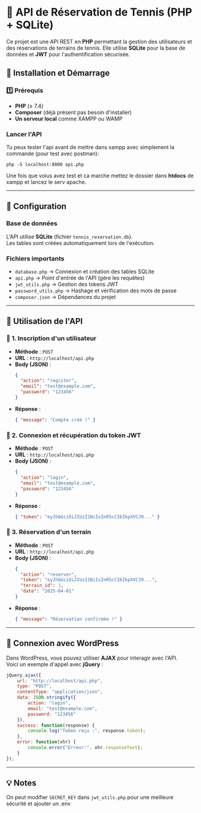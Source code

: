 # 🎾 API de Réservation de Tennis (PHP + SQLite)

Ce projet est une API REST en **PHP** permettant la gestion des utilisateurs et des réservations de terrains de tennis. Elle utilise **SQLite** pour la base de données et **JWT** pour l'authentification sécurisée.

## 🚀 Installation et Démarrage

### 1️⃣ Prérequis
- **PHP** (≥ 7.4)
- **Composer** (déjà présent pas besoin d'installer)
- **Un serveur local** comme XAMPP ou WAMP


### Lancer l'API  


Tu peux tester l'api avant de mettre dans xampp avec simplement la commande (pour test avec postman):
```
php -S localhost:8000 api.php
```

Une fois que voius avez test et ca marche mettez le dossier dans **htdocs** de xampp et lancez le serv apache.

---

## 🔧 Configuration

### Base de données
L'API utilise **SQLite** (fichier `tennis_reservation.db`).  
Les tables sont créées automatiquement lors de l'exécution.

### Fichiers importants
- `database.php` → Connexion et création des tables SQLite
- `api.php` → Point d'entrée de l'API (gère les requêtes)
- `jwt_utils.php` → Gestion des tokens JWT
- `password_utils.php` → Hashage et vérification des mots de passe
- `composer.json` → Dépendances du projet

---

## 📡 **Utilisation de l'API**

### 🔹 **1. Inscription d'un utilisateur**
- **Méthode** : `POST`
- **URL** : `http://localhost/api.php`
- **Body (JSON)** :
  ```json
  {
    "action": "register",
    "email": "test@example.com",
    "password": "123456"
  }
  ```
- **Réponse** :
  ```json
  { "message": "Compte créé !" }
  ```

### 🔹 **2. Connexion et récupération du token JWT**
- **Méthode** : `POST`
- **URL** : `http://localhost/api.php`
- **Body (JSON)** :
  ```json
  {
    "action": "login",
    "email": "test@example.com",
    "password": "123456"
  }
  ```
- **Réponse** :
  ```json
  { "token": "eyJhbGciOiJIUzI1NiIsInR5cCI6IkpXVCJ9..." }
  ```

### 🔹 **3. Réservation d'un terrain**
- **Méthode** : `POST`
- **URL** : `http://localhost/api.php`
- **Body (JSON)** :
  ```json
  {
    "action": "reserver",
    "token": "eyJhbGciOiJIUzI1NiIsInR5cCI6IkpXVCJ9...",
    "terrain_id": 1,
    "date": "2025-04-01"
  }
  ```
- **Réponse** :
  ```json
  { "message": "Réservation confirmée !" }
  ```

---

## 🔗 **Connexion avec WordPress**
Dans WordPress, vous pouvez utiliser **AJAX** pour interagir avec l'API.  
Voici un exemple d'appel avec **jQuery** :

```js
jQuery.ajax({
    url: "http://localhost/api.php",
    type: "POST",
    contentType: "application/json",
    data: JSON.stringify({
        action: "login",
        email: "test@example.com",
        password: "123456"
    }),
    success: function(response) {
        console.log("Token reçu :", response.token);
    },
    error: function(xhr) {
        console.error("Erreur:", xhr.responseText);
    }
});
```

---

## 💡 **Notes**

 On peut modifier `SECRET_KEY` dans `jwt_utils.php` pour une meilleure sécurité et ajouter un .env

